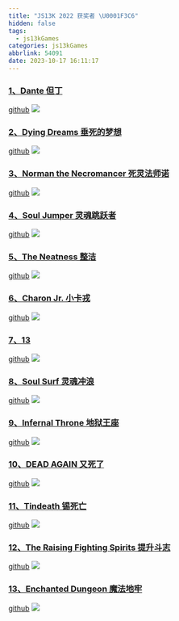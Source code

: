 ```yaml
---
title: "JS13K 2022 获奖者 \U0001F3C6"
hidden: false
tags:
  - js13kGames
categories: js13kGames
abbrlink: 54091
date: 2023-10-17 16:11:17
---
```


### [1、Dante 但丁](https://js13kgames.com/games/dante/index.html)
[github](https://github.com/SalvatorePreviti/js13k-2022)
![](https://github.blog/wp-content/uploads/2022/10/dante.png?resize=1024%2C512?w=1600)

### [2、Dying Dreams 垂死的梦想](https://js13kgames.com/games/dying-dreams/index.html)
[github](https://github.com/jani-nykanen/dying-dreams)
![](https://github.blog/wp-content/uploads/2022/10/dying-dreams.png?resize=1024%2C512?w=1600)

### [3、Norman the Necromancer 死灵法师诺](https://js13kgames.com/games/norman-the-necromancer/index.html)
[github](https://github.com/danprince/norman-the-necromancer)
![](https://github.blog/wp-content/uploads/2022/10/normal-the-necromancer.png?resize=1024%2C512?w=1600)

### [4、Soul Jumper 灵魂跳跃者](https://js13kgames.com/games/soul-jumper/index.html)
[github](https://github.com/tyler6699/js13k2022)
![](https://github.blog/wp-content/uploads/2022/10/soul-jumper.png?resize=1024%2C512?w=1600)

### [5、The Neatness 整洁](https://js13kgames.com/games/the-neatness/index.html)
[github](https://github.com/mvasilkov/neatness2022)
![](https://github.blog/wp-content/uploads/2022/10/the-neatness.png?resize=1024%2C512?w=1600)

### [6、Charon Jr. 小卡戎](https://js13kgames.com/games/charon-jr/index.html)
[github](https://github.com/roblouie/charon-jr)
![](https://github.blog/wp-content/uploads/2022/10/charon-jnr.png?resize=1024%2C512?w=1600)

### [7、13](https://grtc.herokuapp.com/)
[github](https://github.com/eliasku/13)
![](https://github.blog/wp-content/uploads/2022/10/13.png?resize=1024%2C512?w=1600)

### [8、Soul Surf 灵魂冲浪](https://js13kgames.com/games/soul-surf/index.html)
[github](https://github.com/verybomb/soulsurf-js13k)
![](https://github.blog/wp-content/uploads/2022/10/soul-surf.png?resize=1024%2C512?w=1600)

### [9、Infernal Throne 地狱王座](https://js13kgames.com/games/infernal-throne/index.html)
[github](https://github.com/arikwex/infernal-sigil)
![](https://github.blog/wp-content/uploads/2022/10/infernal-throne.png?resize=1024%2C512?w=1600)

### [10、DEAD AGAIN 又死了](https://js13kgames.com/games/dead-again/index.html)
[github](https://github.com/sanojian/js13k_2022)
![](https://github.blog/wp-content/uploads/2022/10/dead-again.png?resize=1024%2C512?w=1600)

### [11、Tindeath 锡死亡](https://js13kgames.com/games/tindeath/index.html)
[github](https://github.com/jonathan-vallet/js13k-2022)
![](https://github.blog/wp-content/uploads/2022/10/tin-death.png?resize=1024%2C512?w=1600)

### [12、The Raising Fighting Spirits 提升斗志](https://js13kgames.com/games/the-raising-fighting-spirits/index.html)
[github](https://github.com/IgorFIE/theraisingfightingspirits)
![](https://github.blog/wp-content/uploads/2022/10/the-raising-fighting-spirits.png?resize=1024%2C512?w=1600)

### [13、Enchanted Dungeon 魔法地牢](https://js13kgames.com/games/enchanted-dungeon/index.html)
[github](https://github.com/malec-palec/death-game)
![](https://github.blog/wp-content/uploads/2022/10/enchanted-dungeon.png?resize=1024%2C512?w=1600)